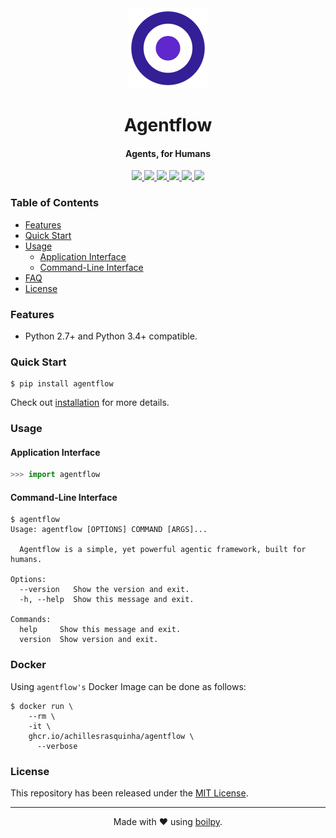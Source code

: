 <div align="center">
  <img src=".github/assets/logo.png" height="128">
  <h1>
    Agentflow
  </h1>
  <h4>Agents, for Humans</h4>
</div>

<p align="center">
    <a href='https://github.com/achillesrasquinha/agentflow//actions?query=workflow:"Continuous Integration"'>
      <img src="https://img.shields.io/github/workflow/status/achillesrasquinha/agentflow/Continuous Integration?style=flat-square">
    </a>
    <a href="https://coveralls.io/github/achillesrasquinha/agentflow">
      <img src="https://img.shields.io/coveralls/github/achillesrasquinha/agentflow.svg?style=flat-square">
    </a>
    <a href="https://pypi.org/project/agentflow/">
      <img src="https://img.shields.io/pypi/v/agentflow.svg?style=flat-square">
    </a>
    <a href="https://pypi.org/project/agentflow/">
      <img src="https://img.shields.io/pypi/l/agentflow.svg?style=flat-square">
    </a>
    <a href="https://pypi.org/project/agentflow/">
		  <img src="https://img.shields.io/pypi/pyversions/agentflow.svg?style=flat-square">
	  </a>
    <a href="https://git.io/boilpy">
      <img src="https://img.shields.io/badge/made%20with-boilpy-red.svg?style=flat-square">
    </a>
</p>

### Table of Contents
* [Features](#features)
* [Quick Start](#quick-start)
* [Usage](#usage)
  * [Application Interface](#application-interface)
  * [Command-Line Interface](#command-line-interface)
* [FAQ](docs/faq.md)
* [License](#license)

### Features
* Python 2.7+ and Python 3.4+ compatible.

### Quick Start

```shell
$ pip install agentflow
```

Check out [installation](docs/source/install.rst) for more details.

### Usage

#### Application Interface

```python
>>> import agentflow
```


#### Command-Line Interface

```console
$ agentflow
Usage: agentflow [OPTIONS] COMMAND [ARGS]...

  Agentflow is a simple, yet powerful agentic framework, built for humans.

Options:
  --version   Show the version and exit.
  -h, --help  Show this message and exit.

Commands:
  help     Show this message and exit.
  version  Show version and exit.
```


### Docker

Using `agentflow's` Docker Image can be done as follows:

```
$ docker run \
    --rm \
    -it \
    ghcr.io/achillesrasquinha/agentflow \
      --verbose
```

### License

This repository has been released under the [MIT License](LICENSE).

---

<div align="center">
  Made with ❤️ using <a href="https://git.io/boilpy">boilpy</a>.
</div>
